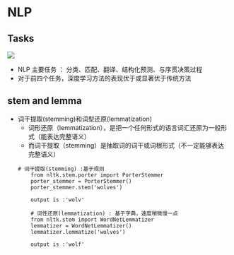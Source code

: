# NLP

## Tasks

![](https://mmbiz.qpic.cn/mmbiz_png/KmXPKA19gWibt9rkyqib37KkCF45lBNmGXgc2QrxlrYtKxR8JPIWd4iaicPtQrcSWibmVodtGKttv91H6AwvJZGxbvA/640?wx_fmt=png&tp=webp&wxfrom=5&wx_lazy=1)

- NLP 主要任务 ： 分类、匹配、翻译、结构化预测、与序贯决策过程
- 对于前四个任务，深度学习方法的表现优于或显著优于传统方法


## stem and lemma
+ 词干提取(stemming)和词型还原(lemmatization)
	+ 词形还原（lemmatization），是把一个任何形式的语言词汇还原为一般形式（能表达完整语义）
	+ 而词干提取（stemming）是抽取词的词干或词根形式（不一定能够表达完整语义）
	```
    # 词干提取(stemming) :基于规则
		from nltk.stem.porter import PorterStemmer
		porter_stemmer = PorterStemmer()
		porter_stemmer.stem('wolves')

        output is :'wolv'

        # 词性还原(lemmatization) : 基于字典，速度稍微慢一点
		from nltk.stem import WordNetLemmatizer
		lemmatizer = WordNetLemmatizer()
		lemmatizer.lemmatize('wolves')

        output is :'wolf'
    ```

